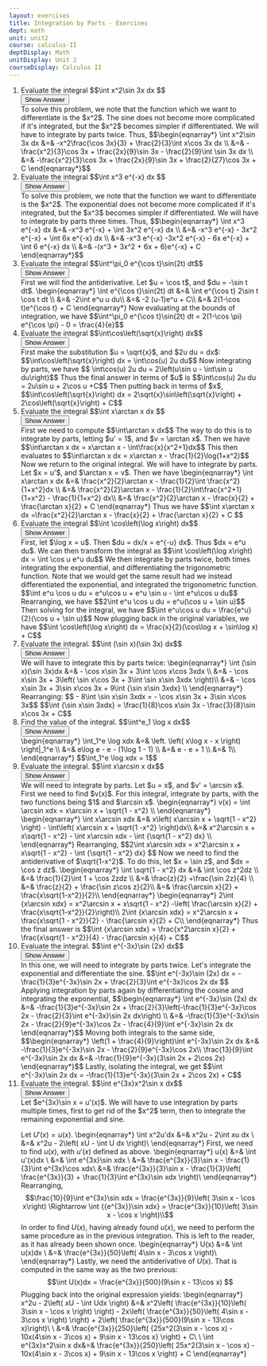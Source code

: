```yaml
---
layout: exercises
title: Integration by Parts - Exercises
dept: math
unit: unit2
course: calculus-II
deptDisplay: Math
unitDisplay: Unit 2
courseDisplay: Calculus II
---
```




<ol> 
<li><div class="exercise">Evaluate the integral
$$\int x^2\sin 3x dx $$
<div class="answerBox">
<button onclick="myFunction('answer1')" class="answerButton">Show Answer</button>
<div  id="answer1" class="answer" > 
To solve this problem, we note that the function which we want to differentiate is the $x^2$. The sine does not become more complicated if it's integrated, but the $x^2$ becomes simpler if differentiated. We will have to integrate by parts twice. Thus, 
$$\begin{eqnarray*}
\int x^2\sin 3x dx &=& -x^2\frac{\cos 3x}{3} + \frac{2}{3}\int x\cos 3x dx \\
&=& -\frac{x^2}{3}\cos 3x + \frac{2x}{9}\sin 3x - \frac{2}{9}\int \sin 3x dx \\
&=& -\frac{x^2}{3}\cos 3x + \frac{2x}{9}\sin 3x + \frac{2}{27}\cos 3x + C
\end{eqnarray*}$$
</div>
</div>
</div>
</li>


<li><div class="exercise">Evaluate the integral
$$\int x^3 e^{-x} dx $$
<div class="answerBox">
<button onclick="myFunction('answer2')" class="answerButton">Show Answer</button>
<div  id="answer2" class="answer" > 
To solve this problem, we note that the function we want to differentiate is the $x^2$. The exponential does not become more complicated if it's integrated, but the $x^3$ becomes simpler if differentiated. We will have to integrate by parts three times. Thus, 
$$\begin{eqnarray*}
\int x^3 e^{-x} dx &=& -x^3 e^{-x} + \int 3x^2 e^{-x} dx \\
&=& -x^3 e^{-x} - 3x^2 e^{-x} + \int 6x e^{-x} dx \\
&=& -x^3 e^{-x} -3x^2 e^{-x} - 6x e^{-x} + \int 6 e^{-x} dx \\
&=& -(x^3 + 3x^2 + 6x + 6)e^{-x} + C
\end{eqnarray*}$$
</div>
</div>
</div>
</li>

<li><div class="exercise"> Evaluate the integral
$$\int^\pi_0 e^{\cos t}\sin(2t) dt$$

<div class="answerBox">
<button onclick="myFunction('answer4')" class="answerButton">Show Answer</button>
<div  id="answer4" class="answer" > 
First we will find the antiderivative. Let $u = \cos t$, and $du = -\sin t dt$.
\begin{eqnarray*}
\int e^{\cos t}\sin(2t) dt &=& \int e^{\cos t} 2\sin t \cos t dt \\
&=& -2\int e^u u du\\
&=& -2 (u-1)e^u + C\\
&=& 2(1-\cos t)e^{\cos t} + C
\end{eqnarray*}
Now evaluating at the bounds of integration, we have 
$$\int^\pi_0 e^{\cos t}\sin(2t) dt = 2(1-\cos \pi) e^{\cos \pi} - 0 = \frac{4}{e}$$
</div>
</div>
</div>
</li>


<li><div class="exercise"> Evaluate the integral
$$\int\cos\left(\sqrt{x}\right) dx$$

<div class="answerBox">
<button onclick="myFunction('answer5')" class="answerButton">Show Answer</button>
<div  id="answer5" class="answer" > 
First make the substitution $u = \sqrt{x}$, and $2u du = dx$:
$$\int\cos\left(\sqrt{x}\right) dx = \int\cos(u) 2u du$$
Now integrating by parts, we have
$$ \int\cos(u) 2u du = 2\left(u\sin u - \int\sin u du\right)$$
Thus the final answer in terms of $u$ is
$$\int\cos(u) 2u du = 2u\sin u + 2\cos u +C$$
Then putting back in terms of $x$,
$$\int\cos\left(\sqrt{x}\right) dx = 2\sqrt{x}\sin\left(\sqrt{x}\right) + 2\cos\left(\sqrt{x}\right) + C$$
</div>
</div>
</div>
</li>



<li><div class="exercise"> Evaluate the integral
$$\int x\arctan x dx $$

<div class="answerBox">
<button onclick="myFunction('answer6')" class="answerButton">Show Answer</button>
<div  id="answer6" class="answer" > 
First we need to compute
$$\int\arctan x dx$$
The way to do this is to integrate by parts, letting $u' = 1$, and $v = \arctan x$. Then we have
$$\int\arctan x dx = x\arctan x - \int\frac{x}{x^2+1}dx$$
This then evaluates to 
$$\int\arctan x dx = x\arctan x - \frac{1}{2}\log(1+x^2)$$
Now we return to the original integral. We will have to integrate by parts. Let $x = u'$, and $\arctan x = v$. Then we have
\begin{eqnarray*}
\int x\arctan x dx &=& \frac{x^2}{2}\arctan x - \frac{1}{2}\int \frac{x^2}{1+x^2}dx \\
&=& \frac{x^2}{2}\arctan x - \frac{1}{2}\int\frac{x^2+1}{1+x^2} - \frac{1}{1+x^2} dx\\
&=& \frac{x^2}{2}\arctan x - \frac{x}{2} + \frac{\arctan x}{2} + C
\end{eqnarray*}
Thus we have
$$\int x\arctan x dx =\frac{x^2}{2}\arctan x - \frac{x}{2} + \frac{\arctan x}{2} + C $$
</div>
</div>
</div>
</li>



<li><div class="exercise">Evaluate the integral
$$\int \cos\left(\log x\right) dx$$

<div class="answerBox">
<button onclick="myFunction('answer7')" class="answerButton">Show Answer</button>
<div  id="answer7" class="answer" > 
First, let $\log x = u$. Then $du = dx/x = e^{-u} dx$. Thus $dx = e^u du$. We can then transform the integral as
$$\int \cos\left(\log x\right) dx = \int \cos u e^u du$$
We then integrate by parts twice, both times integrating the exponential, and differentiating the trigonometric function. Note that we would get the same result had we instead differentiated the exponential, and integrated the trigonometric function. 
$$\int e^u \cos u du = e^u\cos u + e^u \sin u - \int e^u\cos u du$$
Rearranging, we have
$$2\int e^u \cos u du = e^u(\cos u + \sin u)$$
Then solving for the integral, we have
$$\int e^u\cos u du = \frac{e^u}{2}(\cos u + \sin u)$$
Now plugging back in the original variables, we have
$$\int \cos\left(\log x\right) dx = \frac{x}{2}(\cos\log x + \sin\log x) + C$$

</div>
</div>
</div>
</li>



<li><div class="exercise">Evaluate the integral. $$\int (\sin x)(\sin 3x) dx$$

<div class="answerBox">
<button onclick="myFunction('answer8')" class="answerButton">Show Answer</button>
<div  id="answer8" class="answer" > 
We will have to integrate this by parts twice:
\begin{eqnarray*}
\int (\sin x)(\sin 3x)dx &=&  - \cos x\sin 3x + 3\int \cos x\cos 3xdx \\
&=&  - \cos x\sin 3x + 3\left( \sin x\cos 3x + 3\int \sin x\sin 3xdx \right)\\
&=&  - \cos x\sin 3x + 3\sin x\cos 3x + 9\int {\sin x\sin 3xdx} \\
\end{eqnarray*}
Rearranging:
$$ - 8\int \sin x\sin 3xdx =  - \cos x\sin 3x + 3\sin x\cos 3x$$
$$\int {\sin x\sin 3xdx}  = \frac{1}{8}\cos x\sin 3x - \frac{3}{8}\sin x\cos 3x + C$$
</div>
</div>
</div>
</li>




<li><div class="exercise"> Find the value of the integral. $$\int^e_1 \log x dx$$

<div class="answerBox">
<button onclick="myFunction('answer9')" class="answerButton">Show Answer</button>
<div  id="answer9" class="answer" > 
\begin{eqnarray*}
\int_1^e \log xdx  &=& \left. \left( x\log x - x \right) \right|_1^e \\
&=& e\log e - e - (1\log 1 - 1) \\
&=& e - e + 1 \\
&=& 1\\
\end{eqnarray*}
$$\int_1^e \log xdx  = 1$$
</div>
</div>
</div>
</li>




<li><div class="exercise"> Evaluate the integral. $$\int x\arcsin x dx$$

<div class="answerBox">
<button onclick="myFunction('answer11')" class="answerButton">Show Answer</button>
<div  id="answer11" class="answer" > 
We will need to integrate by parts. Let $u = x$, and $v' = \arcsin x$. First we need to find $v(x)$. For this integral, integrate by parts, with the two functions being $1$ and $\arcsin x$. 
\begin{eqnarray*}
v(x) = \int \arcsin xdx  = x\arcsin x + \sqrt{1 - x^2} \\
\end{eqnarray*}
\begin{eqnarray*}
\int x\arcsin xdx  &=& x\left( x\arcsin x + \sqrt{1 - x^2} \right) - \int\left( x\arcsin x + \sqrt{1 -x^2} \right)dx\\
&=& x^2\arcsin x + x\sqrt{1 - x^2}  - \int x\arcsin xdx - \int {\sqrt{1 - x^2} dx} \\
\end{eqnarray*}
Rearranging, 
$$2\int x\arcsin xdx = x^2\arcsin x + x\sqrt{1 - x^2}  - \int {\sqrt{1 - x^2} dx} $$
Now we need to find the antiderivative of $\sqrt{1-x^2}$. To do this, let $x = \sin z$, and $dx = \cos z dz$. 
\begin{eqnarray*}
\int \sqrt{1 - x^2} dx  &=& \int \cos z^2dz \\
&=& \frac{1}{2}\int 1 + \cos 2zdz \\
&=& \frac{z}{2} +\frac{\sin 2z}{4} \\
&=& \frac{z}{2} + \frac{\sin z\cos z}{2}\\
&=& \frac{\arcsin x}{2} + \frac{x\sqrt{1-x^2}}{2}\\
\end{eqnarray*}
\begin{eqnarray*}
2\int {x\arcsin xdx}  = x^2\arcsin x + x\sqrt{1 - x^2}  -\left(  \frac{\arcsin x}{2} + \frac{x\sqrt{1-x^2}}{2}\right)\\
2\int {x\arcsin xdx}  = x^2\arcsin x + \frac{x\sqrt{1 - x^2}}{2} - \frac{\arcsin x}{2} + C\\
\end{eqnarray*}
Thus the final answer is 
$$\int {x\arcsin xdx}  = \frac{x^2\arcsin x}{2} + \frac{x\sqrt{1 - x^2}}{4} - \frac{\arcsin x}{4} + C$$
</div>
</div>
</div>
</li>


<li><div class="exercise"> Evaluate the integral.
$$\int e^{-3x}\sin (2x) dx$$

<div class="answerBox">
<button onclick="myFunction('answer12')" class="answerButton">Show Answer</button>
<div  id="answer12" class="answer" > 
In this one, we will need to integrate by parts twice. Let's integrate the exponential and differentiate the sine. 
$$\int e^{-3x}\sin (2x) dx = -\frac{1}{3}e^{-3x}\sin 2x + \frac{2}{3}\int e^{-3x}\cos 2x dx $$
Applying integration by parts again by differentiating the cosine and integrating the exponential, 
$$\begin{eqnarray*}
\int e^{-3x}\sin (2x) dx &=& -\frac{1}{3}e^{-3x}\sin 2x + \frac{2}{3}\left(-\frac{1}{3}e^{-3x}\cos 2x - \frac{2}{3}\int e^{-3x}\sin 2x dx\right)  \\
&=& -\frac{1}{3}e^{-3x}\sin 2x - \frac{2}{9}e^{-3x}\cos 2x - \frac{4}{9}\int e^{-3x}\sin 2x dx
\end{eqnarray*}$$
Moving both integrals to the same side, 
$$\begin{eqnarray*}
\left(1 + \frac{4}{9}\right)\int e^{-3x}\sin 2x dx &=& -\frac{1}{3}e^{-3x}\sin 2x - \frac{2}{9}e^{-3x}\cos 2x\\
\frac{13}{9}\int e^{-3x}\sin 2x dx &=& -\frac{1}{9}e^{-3x}(3\sin 2x + 2\cos 2x)
\end{eqnarray*}$$
Lastly, isolating the integral, we get 
$$\int e^{-3x}\sin 2x dx = -\frac{1}{13}e^{-3x}(3\sin 2x + 2\cos 2x) + C$$
</div>
</div>
</div>
</li>


<li><div class="exercise"> Evaluate the integral. $$\int e^{3x}x^2\sin x dx$$

<div class="answerBox">
<button onclick="myFunction('answer12')" class="answerButton">Show Answer</button>
<div  id="answer12" class="answer" > 
Let $e^{3x}\sin x = u'(x)$. We will have to use integration by parts multiple times, first to get rid of the $x^2$ term, then to integrate the remaining exponential and sine.

Let $U'(x)  =  u(x).$
\begin{eqnarray*}
\int x^2u'dx &=& x^2u - 2\int xu dx  \\
&=& x^2u - 2\left( xU - \int U dx \right)\\
\end{eqnarray*}
First, we need to find $u(x)$, with $u'(x)$ defined as above. 
\begin{eqnarray*}
u(x) &=& \int u'(x)dx \\
&=& \int e^{3x}\sin xdx \\
&=& \frac{e^{3x}}{3}\sin x - \frac{1}{3}\int e^{3x}\cos xdx\\
&=& \frac{e^{3x}}{3}\sin x - \frac{1}{3}\left( \frac{e^{3x}}{3} + \frac{1}{3}\int e^{3x}\sin xdx \right)\\
\end{eqnarray*}
Rearranging, 
$$\frac{10}{9}\int e^{3x}\sin xdx = \frac{e^{3x}}{9}\left( 3\sin x - \cos x\right) \Rightarrow \int {{e^{3x}}\sin xdx}  = \frac{e^{3x}}{10}\left( 3\sin x - \cos x \right)\\$$
In order to find $U(x)$, having already found $u(x)$, we need to perform the same procedure as in the previous integration. This is left to the reader, as it has already been shown once. 
\begin{eqnarray*}
U(x) &=& \int u(x)dx \\
&=& \frac{e^{3x}}{50}\left( 4\sin x - 3\cos x \right)\\
\end{eqnarray*}
Lastly, we need the antiderivative of $U(x)$. That is computed in the same way as the two previous:
$$\int U(x)dx = \frac{e^{3x}}{500}(9\sin x - 13\cos x) $$
Plugging back into the original expression yields:
\begin{eqnarray*}
x^2u - 2\left( xU - \int Udx \right) &=& x^2\left( \frac{e^{3x}}{10}\left( 3\sin x - \cos x \right) \right) - 2x\left( \frac{e^{3x}}{50}\left( 4\sin x - 3\cos x \right) \right) + 2\left( \frac{e^{3x}}{500}(9\sin x - 13\cos x)\right)\\
\\
&=& \frac{e^{3x}}{250}\left( {25x^2(3\sin x - \cos x) - 10x(4\sin x - 3\cos x) + 9\sin x - 13\cos x} \right) + C\\
\\
\int e^{3x}x^2\sin x dx&=& \frac{e^{3x}}{250}\left( 25x^2(3\sin x - \cos x) - 10x(4\sin x - 3\cos x) + 9\sin x - 13\cos x \right) + C
\end{eqnarray*}
</div>
</div>
</div>
</li>

</ol>
